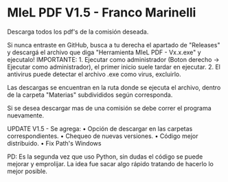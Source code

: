# MIeL PDF V1.5 - Franco Marinelli
Descarga todos los pdf's de la comisión deseada.

Si nunca entraste en GitHub, busca a tu derecha el apartado de "Releases" y descargá el archivo que diga "Herramienta MIeL PDF - Vx.x.exe" y ejecutalo!
IMPORTANTE: 1. Ejecutar como administrador (Boton derecho -> Ejecutar como administrador), el primer inicio suele tardar en ejecutar.
            2. El antivirus puede detectar el archivo .exe como virus, excluirlo.

Las descargas se encuentran en la ruta donde se ejecuta el archivo, dentro de la carpeta "Materias" subdivididos según corresponda.

Si se desea descargar mas de una comisión se debe correr el programa nuevamente.

UPDATE V1.5 - Se agrega:
• Opción de descargar en las carpetas correspondientes.
• Chequeo de nuevas versiones.
• Código mejor distribuido.
• Fix Path's Windows

PD: Es la segunda vez que uso Python, sin dudas el código se puede mejorar y emprolijar. La idea fue sacar algo rápido tratando de hacerlo lo mejor posible.
